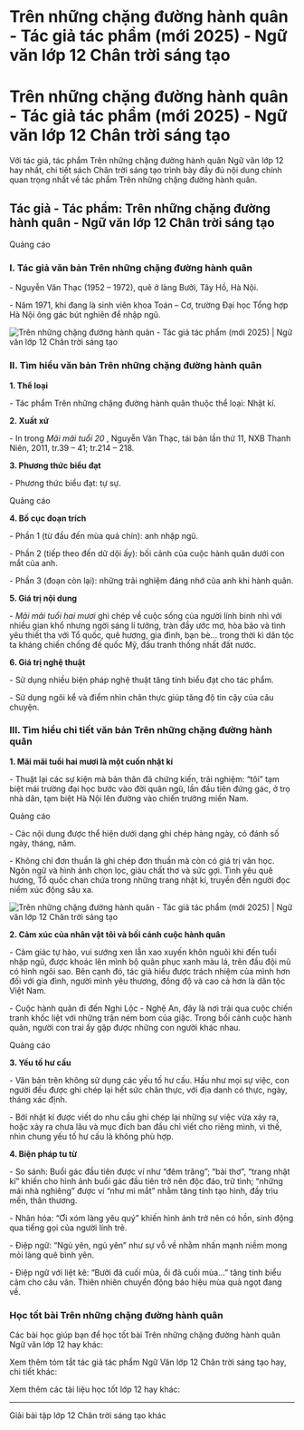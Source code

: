# Trên những chặng đường hành quân - Tác giả tác phẩm (mới 2025) - Ngữ văn lớp 12 Chân trời sáng tạo

# Trên những chặng đường hành quân - Tác giả tác phẩm (mới 2025) - Ngữ văn lớp 12 Chân trời sáng tạo

Với tác giả, tác phẩm Trên những chặng đường hành quân Ngữ văn lớp 12 hay nhất, chi tiết sách Chân trời sáng tạo trình bày đầy đủ nội dung chính quan trọng nhất về tác phẩm Trên những chặng đường hành quân.

## Tác giả - Tác phẩm: Trên những chặng đường hành quân - Ngữ văn lớp 12 Chân trời sáng tạo

Quảng cáo

### **I. Tác giả văn bản Trên những chặng đường hành quân**

\- Nguyễn Văn Thạc (1952 – 1972), quê ở làng Bưởi, Tây Hồ, Hà Nội.

\- Năm 1971, khi đang là sinh viên khoa Toán – Cơ, trường Đại học Tổng hợp Hà Nội ông gác bút nghiên để nhập ngũ.

![Trên những chặng đường hành quân - Tác giả tác phẩm \(mới 2025\) | Ngữ văn lớp 12 Chân trời sáng tạo](https://vietjack.com/soan-van-lop-12-ct/images/tac-gia-tac-pham-tren-nhung-chang-duong-hanh-quan-236170.PNG)

### **II. Tìm hiểu văn bản Trên những chặng đường hành quân**

**1\. Thể loại**

\- Tác phẩm Trên những chặng đường hành quân thuộc thể loại: Nhật kí.

**2\. Xuất xứ**

\- In trong _Mãi mãi tuổi 20_ , Nguyễn Văn Thạc, tái bản lần thứ 11, NXB Thanh Niên, 2011, tr.39 – 41; tr.214 – 218.

**3\. Phương thức biểu đạt**

\- Phương thức biểu đạt: tự sự.

Quảng cáo

**4\. Bố cục đoạn trích**

\- Phần 1 (từ đầu đến mùa quả chín): anh nhập ngũ.

\- Phần 2 (tiếp theo đến dữ dội ấy): bối cảnh của cuộc hành quân dưới con mắt của anh.

\- Phần 3 (đoạn còn lại): những trải nghiệm đáng nhớ của anh khi hành quân.

**5\. Giá trị nội dung**

\- _Mãi mãi tuổi hai mươi_ ghi chép về cuộc sống của người lính binh nhì với nhiều gian khổ nhưng ngời sáng lí tưởng, tràn đầy ước mơ, hòa bão và tình yêu thiết tha với Tổ quốc, quê hương, gia đình, bạn bè… trong thời kì dân tộc ta kháng chiến chống đế quốc Mỹ, đấu tranh thống nhất đất nước.

**6\. Giá trị nghệ thuật**

\- Sử dụng nhiều biện pháp nghệ thuật tăng tính biểu đạt cho tác phẩm.

\- Sử dụng ngôi kể và điểm nhìn chân thực giúp tăng độ tin cậy của câu chuyện.

### **III. Tìm hiểu chi tiết văn bản Trên những chặng đường hành quân**

**1\. Mãi mãi tuổi hai mươi là một cuốn nhật kí**

\- Thuật lại các sự kiện mà bản thân đã chứng kiến, trải nghiệm: “tôi” tạm biệt mái trường đại học bước vào đời quân ngũ, lần đầu tiên đứng gác, ở trọ nhà dân, tạm biệt Hà Nội lên đường vào chiến trường miền Nam.

Quảng cáo

\- Các nội dung được thể hiện dưới dạng ghi chép hàng ngày, có đánh số ngày, tháng, năm.

\- Không chỉ đơn thuần là ghi chép đơn thuần mà còn có giá trị văn học. Ngôn ngữ và hình ảnh chọn lọc, giàu chất thơ và sức gợi. Tình yêu quê hương, Tổ quốc chan chứa trong những trang nhật kí, truyền đến người đọc niềm xúc động sâu xa.

![Trên những chặng đường hành quân - Tác giả tác phẩm \(mới 2025\) | Ngữ văn lớp 12 Chân trời sáng tạo](https://vietjack.com/soan-van-lop-12-ct/images/tac-gia-tac-pham-tren-nhung-chang-duong-hanh-quan-236171.PNG)

**2\. Cảm xúc của nhân vật tôi và bối cảnh cuộc hành quân**

\- Cảm giác tự hào, vui sướng xen lẫn xao xuyến khôn nguôi khi đến tuổi nhập ngũ, được khoác lên mình bộ quân phục xanh màu lá, trên đầu đội mũ có hình ngôi sao. Bên cạnh đó, tác giả hiểu được trách nhiệm của mình hơn đối với gia đình, người mình yêu thương, đồng độ và cao cả hơn là dân tộc Việt Nam.

\- Cuộc hành quân đi đến Nghi Lộc - Nghệ An, đây là nơi trải qua cuộc chiến tranh khốc liệt với những trận ném bom của giặc. Trong bối cảnh cuộc hành quân, người con trai ấy gặp được những con người khác nhau.

Quảng cáo

**3\. Yếu tố hư cấu**

\- Văn bản trên không sử dụng các yếu tố hư cấu. Hầu như mọi sự việc, con người đều được ghi chép lại hết sức chân thực, với địa danh có thực, ngày, tháng xác định. 

\- Bởi nhật kí được viết do nhu cầu ghi chép lại những sự việc vừa xảy ra, hoặc xảy ra chưa lâu và mục đích ban đầu chỉ viết cho riêng mình, vì thế, nhìn chung yếu tố hư cấu là không phù hợp.

**4\. Biện pháp tu từ**

\- So sánh: Buổi gác đầu tiên được ví như “đêm trăng”; “bài thơ”, “trang nhật kí” khiến cho hình ảnh buổi gác đầu tiên trở nên độc đáo, trữ tình; “những mái nhà nghiêng” được ví “như mi mắt” nhằm tăng tính tạo hình, đầy trìu mến, thân thương. 

\- Nhân hóa: “Ơi xóm làng yêu quý” khiến hình ảnh trở nên có hồn, sinh động qua tiếng gọi của người lính trẻ.

\- Điệp ngữ: “Ngủ yên, ngủ yên” như sự vỗ về nhằm nhấn mạnh niềm mong mỏi làng quê bình yên.

\- Điệp ngữ với liệt kê: “Bưởi đã cuối mùa, ổi đã cuối mùa…” tăng tính biểu cảm cho câu văn. Thiên nhiên chuyển động báo hiệu mùa quả ngọt đang về.

### **Học tốt bài Trên những chặng đường hành quân**

Các bài học giúp bạn để học tốt bài Trên những chặng đường hành quân Ngữ văn lớp 12 hay khác:

Xem thêm tóm tắt tác giả tác phẩm Ngữ Văn lớp 12 Chân trời sáng tạo hay, chi tiết khác:

Xem thêm các tài liệu học tốt lớp 12 hay khác:

* * *

Giải bài tập lớp 12 Chân trời sáng tạo khác
